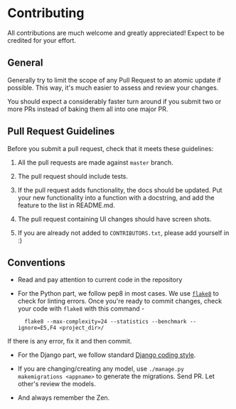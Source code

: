# Contributing

All contributions are much welcome and greatly appreciated! Expect to be credited for your effort.


## General

Generally try to limit the scope of any Pull Request to an atomic update if possible. This way, it's much easier to assess and review your changes.

You should expect a considerably faster turn around if you submit two or more PRs instead of baking them all into one major PR.


## Pull Request Guidelines

Before you submit a pull request, check that it meets these guidelines:

1. All the pull requests are made against `master` branch.

2. The pull request should include tests.

3. If the pull request adds functionality, the docs should be updated. Put your new functionality into a function with a docstring, and add the feature to the list in README.md.

4. The pull request containing UI changes should have screen shots.

5. If you are already not added to `CONTRIBUTORS.txt`, please add yourself in :)

## Conventions

- Read and pay attention to current code in the repository
- For the Python part, we follow pep8 in most cases. We use [`flake8`](http://flake8.readthedocs.org/en/latest/) to check for linting errors. Once you're ready to commit changes, check your code with `flake8` with this command -

        flake8 --max-complexity=24 --statistics --benchmark --ignore=E5,F4 <project_dir>/

If there is any error, fix it and then commit.

- For the Django part, we follow standard [Django coding style](https://docs.djangoproject.com/en/1.7/internals/contributing/writing-code/coding-style/).

- If you are changing/creating any model, use `./manage.py makemigrations <appname>` to generate the migrations. Send PR. Let other's review the models.

- And always remember the Zen.
